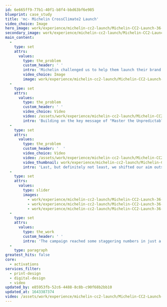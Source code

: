 ```yaml
---
id: 6e665ff9-77b1-40f1-b8f4-bbd63bf6e985
blueprint: case_study
title: 'mc- Michelin CrossClimate2 Launch'
video_choice: Image
hero_image: work/experience/michelin-cc2-launch/Michelin-CC2-Launch-36-Experience-Full-Image-1360x768.5.jpg
secondary_image: work/experience/michelin-cc2-launch/Michelin-CC2-Launch-36-Experience-Secondary-Image-896x597.jpg
main_content:
  -
    type: set
    attrs:
      values:
        type: the_problem
        custom_header: ' '
        intro: 'Michelin challenged us to help them launch their brand new CrossClimate2 tyre in late 2021. Working in partnership with a media agency, we helped them create and deliver a fully integrated campaign. To demonstrate the flexibility of the CrossClimate2 across the seasons, we built a campaign that worked across print and digital work - into outdoor, radio, social media and more. We were also tasked with getting radio and TV clearance for the client on those creative outputs.'
        video_choice: Image
        image: work/experience/michelin-cc2-launch/Michelin-CC2-Launch-36-Experience-Large-927x522.jpg
  -
    type: set
    attrs:
      values:
        type: the_problem
        custom_header: ' '
        video_choice: Video
        video: /assets/work/experience/michelin-cc2-launch/Michelin-CC2-Launch-36-Experience-Small-740x416.25-1.mp4
        intro: 'Building on the key message of "Master the Unpredictable," we started with the backbone of any solid marketing campaign - animated assets for social media and online display advertising. Next, we built on that with a co-branded campaign with Kwik Fit. This included a co-branded TV campaign and social assets. Finally we led on the direction of the accompanying radio ad, working with Lydia Rose Bewley as the voice of Michelin and Olivia Sweeney as a Brit frustrated with our ever-changing weather. '
  -
    type: set
    attrs:
      values:
        type: the_problem
        custom_header: '  '
        video_choice: Video
        video: /assets/work/experience/michelin-cc2-launch/Michelin-CC2-Launch-36-Experience-Large-927x522-3.mp4
        video_thumbnail: work/experience/michelin-cc2-launch/Michelin-CC2-Launch-36-Experience-Large-927x522-3_242.jpg
        intro: 'Last, but definitely not least, we shifted our aim outside. Literally. We created outdoor advertising for on busses and bus shelters. Creating a series of images based on different weather conditions, we showed the dexterity of the CrossClimate2 in its element, powering through the sleet and rain that we get here in the UK. Oh, and we did all that with customised messaging for different stages of the customer journey too.'
  -
    type: set
    attrs:
      values:
        type: slider
        images:
          - work/experience/michelin-cc2-launch/Michelin-CC2-Launch-36-Experience-Small-740x416.25-3.jpg
          - work/experience/michelin-cc2-launch/Michelin-CC2-Launch-36-Experience-Small-740x416.25-4.jpg
          - work/experience/michelin-cc2-launch/Michelin-CC2-Launch-36-Experience-Small-740x416.25-5.jpg
  -
    type: set
    attrs:
      values:
        type: the_work
        custom_header: ' '
        intro: 'The campaign reached some staggering numbers in just a short space of time. Our awareness campaign reached 2.1 million people and created 11.3 million impressions across social and out of home media. '
  -
    type: paragraph
greatest_hits: false
core:
  - activations
services_filter:
  - print-design
  - digital-design
  - video
updated_by: e85953fb-52c6-4488-8c8b-c90f68b2bb10
updated_at: 1643387374
video: /assets/work/experience/michelin-cc2-launch/Michelin-CC2-Launch-36-Experience-Small-740x416.25-2.mp4
---
```

